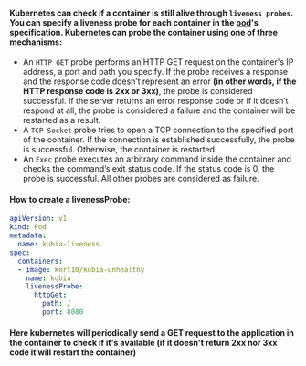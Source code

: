 #### Kubernetes can check if a container is still alive through `liveness probes`. You can specify a liveness probe for each container in the [pod](Pods✅.md)'s specification. Kubernetes can probe the container using one of three mechanisms:

- An `HTTP GET` probe performs an HTTP GET request on the container's IP address, a port and path you specify. If the probe receives a response and the response code doesn’t represent an error **(in other words, if the HTTP response code is 2xx or 3xx)**, the probe is considered successful. If the server returns an error response code or if it doesn’t respond at all, the probe is considered a failure and the container will be restarted as a result.
- A `TCP Socket` probe tries to open a TCP connection to the specified port of the container. If the connection is established successfully, the probe is successful. Otherwise, the container is restarted.
- An `Exec` probe executes an arbitrary command inside the container and checks the command’s exit status code. If the status code is 0, the probe is successful. All other probes are considered as failure.

#### How to create a livenessProbe:

```yaml
apiVersion: v1
kind: Pod
metadata:
  name: kubia-liveness
spec:
  containers:
  - image: knrt10/kubia-unhealthy
    name: kubia
    livenessProbe:
      httpGet:
        path: /
        port: 8080
```

#### Here kubernetes will periodically send a GET request to the application in the container to check if it's available (if it doesn't return 2xx nor 3xx code it will restart the container)


